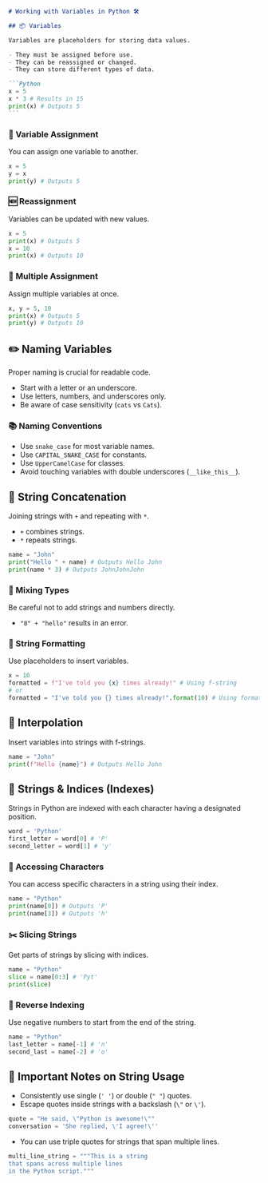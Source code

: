 ````markdown
# Working with Variables in Python 🛠️

## 📦 Variables

Variables are placeholders for storing data values.

- They must be assigned before use.
- They can be reassigned or changed.
- They can store different types of data.

```Python
x = 5
x * 3 # Results in 15
print(x) # Outputs 5
```
````

### 🔄 Variable Assignment

You can assign one variable to another.

```Python
x = 5
y = x
print(y) # Outputs 5
```

### 🆕 Reassignment

Variables can be updated with new values.

```Python
x = 5
print(x) # Outputs 5
x = 10
print(x) # Outputs 10
```

### 🚀 Multiple Assignment

Assign multiple variables at once.

```Python
x, y = 5, 10
print(x) # Outputs 5
print(y) # Outputs 10
```

## ✏️ Naming Variables

Proper naming is crucial for readable code.

- Start with a letter or an underscore.
- Use letters, numbers, and underscores only.
- Be aware of case sensitivity (`cats` vs `Cats`).

### 📚 Naming Conventions

- Use `snake_case` for most variable names.
- Use `CAPITAL_SNAKE_CASE` for constants.
- Use `UpperCamelCase` for classes.
- Avoid touching variables with double underscores (`__like_this__`).

## 🧵 String Concatenation

Joining strings with `+` and repeating with `*`.

- `+` combines strings.
- `*` repeats strings.

```Python
name = "John"
print("Hello " + name) # Outputs Hello John
print(name * 3) # Outputs JohnJohnJohn
```

### 🚫 Mixing Types

Be careful not to add strings and numbers directly.

- `"8" + "hello"` results in an error.

### 💬 String Formatting

Use placeholders to insert variables.

```Python
x = 10
formatted = f"I've told you {x} times already!" # Using f-string
# or
formatted = "I've told you {} times already!".format(10) # Using format()
```

## 🔗 Interpolation

Insert variables into strings with f-strings.

```Python
name = "John"
print(f"Hello {name}") # Outputs Hello John
```

## 🔢 Strings & Indices (Indexes)

Strings in Python are indexed with each character having a designated position.

```Python
word = 'Python'
first_letter = word[0] # 'P'
second_letter = word[1] # 'y'
```

### 📍 Accessing Characters

You can access specific characters in a string using their index.

```Python
name = "Python"
print(name[0]) # Outputs 'P'
print(name[3]) # Outputs 'h'
```

### ✂️ Slicing Strings

Get parts of strings by slicing with indices.

```Python
name = "Python"
slice = name[0:3] # 'Pyt'
print(slice)
```

### 🔄 Reverse Indexing

Use negative numbers to start from the end of the string.

```Python
name = "Python"
last_letter = name[-1] # 'n'
second_last = name[-2] # 'o'
```

## 🛑 Important Notes on String Usage

- Consistently use single (`' '`) or double (`" "`) quotes.
- Escape quotes inside strings with a backslash (`\"` or `\'`).

```Python
quote = "He said, \"Python is awesome!\""
conversation = 'She replied, \'I agree!\''
```

- You can use triple quotes for strings that span multiple lines.

```Python
multi_line_string = """This is a string
that spans across multiple lines
in the Python script."""
```
